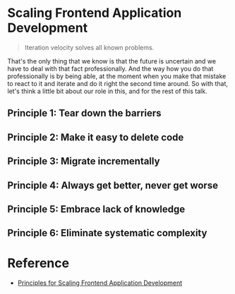 # Scaling Frontend Application Development

> Iteration velocity solves all known problems.

That's the only thing that we know is that the future is uncertain and we have to deal with that fact professionally. And the way how you do that professionally is by being able, at the moment when you make that mistake to react to it and iterate and do it right the second time around. So with that, let's think a little bit about our role in this, and for the rest of this talk.

## Principle 1: Tear down the barriers

## Principle 2: Make it easy to delete code

## Principle 3: Migrate incrementally

## Principle 4: Always get better, never get worse

## Principle 5: Embrace lack of knowledge

## Principle 6: Eliminate systematic complexity

# Reference

- [Principles for Scaling Frontend Application Development](https://portal.gitnation.org/contents/principles-to-leading-a-large-software-infrastructure)
